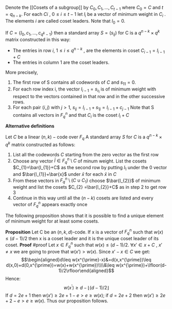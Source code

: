 
Denote the [[Cosets of a subgroup]] by $C_{0} , C_{1} , . . . , C_{t−1}$ where $C_{0} = C$ and $t = q_{n−k}$. For each $C_{}i$ , $0 ≤ i ≤ t − 1$ let $l_{i}$ be a vector of minimum weight in $C_i$ . The elements $i$ are called coset leaders.
Note that $l_{0} = 0$.

If $C = \{l_{0} , c_{1} , . . . , c_{q^k-1} \}$ then a standard array $S = (s_{ij})$ for C is a
$q^{n−k} × q^k$ matrix constructed in this way: 
- The entries in row $i$, $1 ≤ i ≤ q^{n−k}$ , are the elements in coset $C_{i−1} = l_{i−1} + C$
- The entries in column 1 are the coset leaders.

More precisely,
1. The first row of S contains all codewords of $C$ and $s_{11} = 0$.
2. For each row index i, the vector $l_{i−1} = s_{i_{1}}$ is of minimum weight with respect to the vectors contained in that row and in the other successive rows.
3. For each pair $(i, j)$ with $j > 1$, $s_{ij} = l_{i−1} + s_{1j} = l_{i−1} + c_{j−1}$
Note that S contains all vectors in $F_{q}^n$ and that $C_{i}$ is the coset $l_{i} + C$

**Alternative definitions**

Let $C$ be a linear $(n,k)-\text{code over }F_{q}$
A standard array $S$ for $C$ is a $q^{n-k}\times q^k$ matrix constructed as follows:
1. List all the codewords $C$ starting from the zero vector as the first row
2. Choose any vector $\bar{l} \in F_{q}^n\setminus C$ of minum weight. List the cosets $C_{1}=\bar{l_{1}}+C$ as the second row by putting $l_{1}$ under the 0 vector and $\bar{l_{1}}+\bar{x}$ under $\bar{x}$ for each $\bar{x}$ in $C$ 
3. From these vectors in $F_{q}^n\setminus (C \cup C_{1} )$ choose $\bar{l_{2}}$ of minimum weight and list the cosets $C_{2} =\bar{l_{2}}+C$ as in step 2 to get row 3
4. Continue in this way until all the $(n-k)$ cosets are listed and every vector of $F_q^n$ appears exactly once


The following proposition shows that it is possible to find a unique element of minimum weight for at least some cosets.

**Proposition**
Let C be an $(n, k, d)$-code. If x is a vector of $F_{q}^n$ such that $w(x) ≤ (d − 1)/2$ then x is a coset leader and it is the unique coset leader of its coset.
**Proof** #proof 
Let $x ∈ F_{q}^n$ such that $w(x ) ≤ (d − 1)/2$.
$∀ x' ∈ x + C$ , $x' \neq x$ we are going to prove that $w(x') > w (x)$.
Since $x' − x ∈ C$ we get:
$$\begin{aligned}d\leq w(x^{\prime}-x)&=d(x,x^{\prime})\leq d(x,0)+d(0,x^{\prime})=w(x)+w(x^{\prime})\\\\&\leq w(x^{\prime})+\lfloor(d-1)/2\rfloor\end{aligned}$$
Hence:
$$w(x^{\prime})\geq d-\lfloor(d-1)/2\rfloor $$
If $d = 2e + 1$ then $w (x') ≥ 2e + 1 − e > e ≥ w (x )$; 
if $d = 2e + 2$ then $w (x') ≥ 2e + 2 − e > e ≥ w (x)$. Thus our proposition follows.


